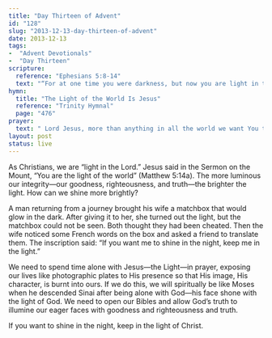 ```yaml
---
title: "Day Thirteen of Advent"
id: "128"
slug: "2013-12-13-day-thirteen-of-advent"
date: 2013-12-13
tags: 
-  "Advent Devotionals"
-  "Day Thirteen"
scripture: 
  reference: "Ephesians 5:8-14"
  text: "“For at one time you were darkness, but now you are light in the Lord. Walk as children of light (for the fruit of light is found in all that is good and right and true), and try to discern what is pleasing to the Lord. Take no part in the unfruitful works of darkness, but instead expose them. For it is shameful even to speak of the things that they do in secret. But when anything is exposed by the light, it becomes visible, for anything that becomes visible is light. Therefore it says, ‘Awake, O sleeper, and arise from the dead, and Christ will shine on you.’”"
hymn: 
  title: "The Light of the World Is Jesus"
  reference: "Trinity Hymnal"
  page: "476"
prayer: 
  text: " Lord Jesus, more than anything in all the world we want You to see the fulfillment of Your work in us and in all creation, for Your glory. So we join in calling out, “Come, Lord Jesus.” Amen."
layout: post
status: live
---
```


As Christians, we are “light in the Lord.” Jesus said in the Sermon on the Mount, “You are the light of the world” (Matthew 5:14a). The more luminous our integrity—our goodness, righteousness, and truth—the brighter the light. How can we shine more brightly?

A man returning from a journey brought his wife a matchbox that would glow in the dark. After giving it to her, she turned out the light, but the matchbox could not be seen. Both thought they had been cheated. Then the wife noticed some French words on the box and asked a friend to translate them. The inscription said: “If you want me to shine in the night, keep me in the light.”

We need to spend time alone with Jesus—the Light—in prayer, exposing our lives like photographic plates to His presence so that His image, His character, is burnt into ours. If we do this, we will spiritually be like Moses when he descended Sinai after being alone with God—his face shone with the light of God. We need to open our Bibles and allow God’s truth to illumine our eager faces with goodness and righteousness and truth.

If you want to shine in the night, keep in the light of Christ.

